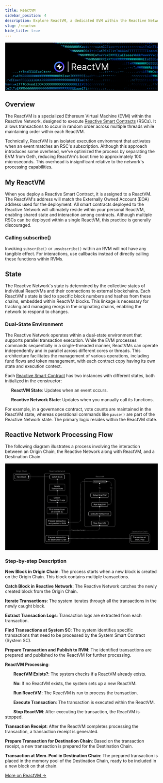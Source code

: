 ```yaml
---
title: ReactVM
sidebar_position: 4
description: Explore ReactVM, a dedicated EVM within the Reactive Network for executing Reactive Smart Contracts. It enables random transactions while maintaining order, serving as a sandbox for contract deployment.
slug: /reactvm
hide_title: true
---
```


![ReactVM Image](./img/rvm.jpg)

## Overview

The ReactVM is a specialized Ethereum Virtual Machine (EVM) within the Reactive Network, designed to execute [Reactive Smart Contracts](./reactive-smart-contracts.md) (RSCs). It allows transactions to occur in random order across multiple threads while maintaining order within each ReactVM.

Technically, ReactVM is an isolated execution environment that activates when an event matches an RSC's subscription. Although this approach introduces some overhead, we've optimized the process by separating the EVM from Geth, reducing ReactVm's boot time to approximately 100 microseconds. This overhead is insignificant relative to the network's processing capabilities.

## My ReactVM

When you deploy a Reactive Smart Contract, it is assigned to a ReactVM. The ReactVM's address will match the Externally Owned Account (EOA) address used for the deployment. All smart contracts deployed to the Reactive Network will ultimately reside within your personal ReactVM, enabling shared state and interaction among contracts. Although multiple RSCs can be deployed within a single ReactVM, this practice is generally discouraged.

### Calling subscribe()

Invoking `subscribe()` or `unsubscribe()` within an RVM will not have any tangible effect. For interactions, use callbacks instead of directly calling these functions within RVMs.

## State

The Reactive Network's state is determined by the collective states of individual ReactVMs and their connections to external blockchains. Each ReactVM's state is tied to specific block numbers and hashes from these chains, embedded within ReactVM blocks. This linkage is necessary for tracking and managing reorgs in the originating chains, enabling the network to respond to changes.

### Dual-State Environment

The Reactive Network operates within a dual-state environment that supports parallel transaction execution. While the EVM processes commands sequentially in a single-threaded manner, ReactVMs can operate independently and in parallel across different cores or threads. This architecture facilitates the management of various operations, including fund flows and token management, with each contract copy having its own state and execution context.

Each [Reactive Smart Contract](./reactive-smart-contracts.md) has two instances with different states, both initialized in the constructor:

&nbsp;&nbsp;&nbsp;&nbsp; **ReactVM State**: Updates when an event occurs.

&nbsp;&nbsp;&nbsp;&nbsp; **Reactive Network State**: Updates when you manually call its functions.

For example, in a governance contract, vote counts are maintained in the ReactVM state, whereas operational commands like `pause()` are part of the Reactive Network state. The primary logic resides within the ReactVM state.

## Reactive Network Processing Flow

The following diagram illustrates a process involving the interaction between an Origin Chain, the Reactive Network along with ReactVM, and a Destination Chain.

![Reactive Network Lifecycle](./img/global-processing-flow.png)

### Step-by-step Description

**New Block in Origin Chain**: The process starts when a new block is created on the Origin Chain. This block contains multiple transactions.

**Catch Block in Reactive Network**: The Reactive Network catches the newly created block from the Origin Chain.

**Iterate Transactions**: The system iterates through all the transactions in the newly caught block.

**Extract Transaction Logs**: Transaction logs are extracted from each transaction.

**Find Transactions at System SC**: The system identifies specific transactions that need to be processed by the System Smart Contract (System SC).

**Prepare Transaction and Publish to RVM**: The identified transactions are prepared and published to the ReactVM for further processing.

**ReactVM Processing**:

&nbsp;&nbsp;&nbsp;&nbsp;&nbsp;&nbsp; **ReactVM Exists?**: The system checks if a ReactVM already exists.

&nbsp;&nbsp;&nbsp;&nbsp;&nbsp;&nbsp; **No**: If no ReactVM exists, the system sets up a new ReactVM.

&nbsp;&nbsp;&nbsp;&nbsp;&nbsp;&nbsp; **Run ReactVM**: The ReactVM is run to process the transaction.

&nbsp;&nbsp;&nbsp;&nbsp;&nbsp;&nbsp; **Execute Transaction**: The transaction is executed within the ReactVM.

&nbsp;&nbsp;&nbsp;&nbsp;&nbsp;&nbsp; **Stop ReactVM**: After executing the transaction, the ReactVM is stopped.

**Transaction Receipt**: After the ReactVM completes processing the transaction, a transaction receipt is generated.

**Prepare Transaction for Destination Chain**: Based on the transaction receipt, a new transaction is prepared for the Destination Chain.

**Transaction at Mem. Pool in Destination Chain**: The prepared transaction is placed in the memory pool of the Destination Chain, ready to be included in a new block on that chain.

[More on ReactVM →](../education/module-1/react-vm.md)
